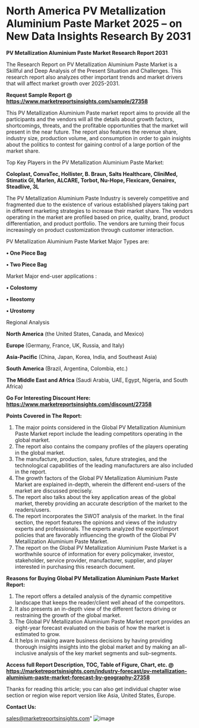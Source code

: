 # North America PV Metallization Aluminium Paste Market 2025 – on New Data Insights Research By 2031

<strong>PV Metallization Aluminium Paste Market Research Report 2031</strong>

The Research Report on PV Metallization Aluminium Paste Market is a Skillful and Deep Analysis of the Present Situation and Challenges. This research report also analyzes other important trends and market drivers that will affect market growth over 2025-2031.

<strong>Request Sample Report @ <a href=https://www.marketreportsinsights.com/sample/27358>https://www.marketreportsinsights.com/sample/27358</a></strong>

This PV Metallization Aluminium Paste market report aims to provide all the participants and the vendors will all the details about growth factors, shortcomings, threats, and the profitable opportunities that the market will present in the near future. The report also features the revenue share, industry size, production volume, and consumption in order to gain insights about the politics to contest for gaining control of a large portion of the market share.

Top Key Players in the PV Metallization Aluminium Paste Market:

<strong>Coloplast, ConvaTec, Hollister, B. Braun, Salts Healthcare, CliniMed, Stimatix GI, Marlen, ALCARE, Torbot, Nu-Hope, Flexicare, Genairex, Steadlive, 3L</strong>

The PV Metallization Aluminium Paste Industry is severely competitive and fragmented due to the existence of various established players taking part in different marketing strategies to increase their market share. The vendors operating in the market are profiled based on price, quality, brand, product differentiation, and product portfolio. The vendors are turning their focus increasingly on product customization through customer interaction.

PV Metallization Aluminium Paste Market Major Types are:

<strong>• One Piece Bag

• Two Piece Bag</strong>

Market Major end-user applications :

<strong>• Colostomy

• Ileostomy

• Urostomy</strong>

Regional Analysis

</u><strong><b>North America</b></strong> (the United States, Canada, and Mexico)

<strong><b>Europe </b></strong>(Germany, France, UK, Russia, and Italy)

<strong><b>Asia-Pacific</b></strong> (China, Japan, Korea, India, and Southeast Asia)

<strong><b>South America</b></strong> (Brazil, Argentina, Colombia, etc.)

<strong><b>The Middle East and Africa</b></strong> (Saudi Arabia, UAE, Egypt, Nigeria, and South Africa)

<strong>Go For Interesting Discount Here: <a href=https://www.marketreportsinsights.com/discount/27358>https://www.marketreportsinsights.com/discount/27358</a></strong>

<strong>Points Covered in The Report:</strong>
<ol>
  <li>The major points considered in the Global PV Metallization Aluminium Paste Market report include the leading competitors operating in the global market.</li>
  <li>The report also contains the company profiles of the players operating in the global market.</li>
  <li>The manufacture, production, sales, future strategies, and the technological capabilities of the leading manufacturers are also included in the report.</li>
  <li>The growth factors of the Global PV Metallization Aluminium Paste Market are explained in-depth, wherein the different end-users of the market are discussed precisely.</li>
  <li>The report also talks about the key application areas of the global market, thereby providing an accurate description of the market to the readers/users.</li>
  <li>The report incorporates the SWOT analysis of the market. In the final section, the report features the opinions and views of the industry experts and professionals. The experts analyzed the export/import policies that are favorably influencing the growth of the Global PV Metallization Aluminium Paste Market.</li>
  <li>The report on the Global PV Metallization Aluminium Paste Market is a worthwhile source of information for every policymaker, investor, stakeholder, service provider, manufacturer, supplier, and player interested in purchasing this research document.</li>
</ol>
<strong>Reasons for Buying Global PV Metallization Aluminium Paste Market Report:</strong>

<ol>
  <li>The report offers a detailed analysis of the dynamic competitive landscape that keeps the reader/client well ahead of the competitors.</li>
  <li>It also presents an in-depth view of the different factors driving or restraining the growth of the global market.</li>
  <li>The Global PV Metallization Aluminium Paste Market report provides an eight-year forecast evaluated on the basis of how the market is estimated to grow.</li>
  <li>It helps in making aware business decisions by having providing thorough insights insights into the global market and by making an all-inclusive analysis of the key market segments and sub-segments.</li>
</ol>
<strong>Access full Report Description, TOC, Table of Figure, Chart, etc. @ <a href=https://marketreportsinsights.com/industry-forecast/pv-metallization-aluminium-paste-market-forecast-by-geography-27358>https://marketreportsinsights.com/industry-forecast/pv-metallization-aluminium-paste-market-forecast-by-geography-27358</a></strong>


Thanks for reading this article; you can also get individual chapter wise section or region wise report version like Asia, United States, Europe.

<strong>Contact Us:</strong>

sales@marketreportsinsights.com"
![image](https://github.com/user-attachments/assets/b4b6e126-978d-4a85-a566-ef5067319b29)
